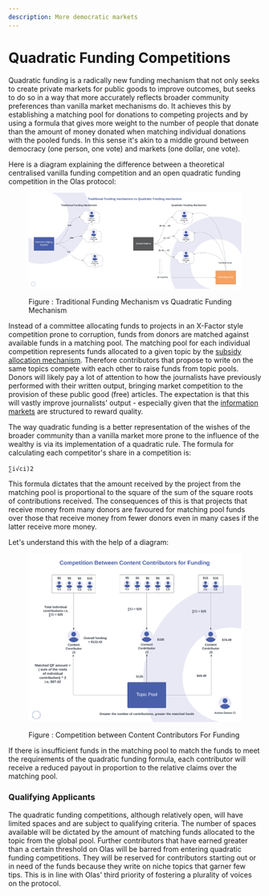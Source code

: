```yaml
---
description: More democratic markets
---
```


# Quadratic Funding Competitions

Quadratic funding is a radically new funding mechanism that not only seeks to create private markets for public goods to improve outcomes, but seeks to do so in a way that more accurately reflects broader community preferences than vanilla market mechanisms do. It achieves this by establishing a matching pool for donations to competing projects and by using a formula that gives more weight to the number of people that donate than the amount of money donated when matching individual donations with the pooled funds. In this sense it's akin to a middle ground between democracy (one person, one vote) and markets (one dollar, one vote).&#x20;

Here is a diagram explaining the difference between a theoretical centralised vanilla funding competition and an open quadratic funding competition in the Olas protocol:

<figure><img src="../../../.gitbook/assets/Funding Mechanism Comparisons (1).png" alt=""><figcaption><p>Figure : Traditional Funding Mechanism vs Quadratic Funding Mechanism</p></figcaption></figure>

Instead of a committee allocating funds to projects in an X-Factor style competition prone to corruption, funds from donors are matched against available funds in a matching pool. The matching pool for each individual competition represents funds allocated to a given topic by the [subsidy allocation mechanism](subsidy-allocation-mechanism.md). Therefore contributors that propose to write on the same topics compete with each other to raise funds from topic pools. Donors will likely pay a lot of attention to how the journalists have previously performed with their written output, bringing market competition to the provision of these public good (free) articles. The expectation is that this will vastly improve journalists' output - especially given that the [information markets](../../../introduction/information-markets-overview.md) are structured to reward quality.   &#x20;

The way quadratic funding is a better representation of the wishes of the broader community than a vanilla market more prone to the influence of the wealthy is via its implementation of a quadratic rule. The formula for calculating each competitor's share in a competition is:&#x20;

`∑i√ci)2`

This formula dictates that the amount received by the project from the matching pool is proportional to the square of the sum of the square roots of contributions received. The consequences of this is that projects that receive money from many donors are favoured for matching pool funds over those that receive money from fewer donors even in many cases if the latter receive more money.&#x20;

Let's understand this with the help of a diagram:

<figure><img src="../../../.gitbook/assets/Competition Between Content Contributors for Funding .png" alt=""><figcaption><p>Figure : Competition between Content Contributors For Funding</p></figcaption></figure>

If there is insufficient funds in the matching pool to match the funds to meet the requirements of the quadratic funding formula, each contributor will receive a reduced payout in proportion to the relative claims over the matching pool.&#x20;

### Qualifying Applicants

The quadratic funding competitions, although relatively open, will have limited spaces and are subject to qualifying criteria. The number of spaces available will be dictated by the amount of matching funds allocated to the topic from the global pool. Further contributors that have earned greater than a certain threshold on Olas will be barred from entering quadratic funding competitions. They will be reserved for contributors starting out or in need of the funds because they write on niche topics that garner few tips. This is in line with Olas' third priority of fostering a plurality of voices on the protocol.&#x20;
